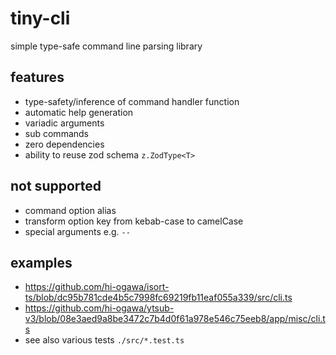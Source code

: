 # tiny-cli

simple type-safe command line parsing library

## features

- type-safety/inference of command handler function
- automatic help generation
- variadic arguments
- sub commands
- zero dependencies
- ability to reuse zod schema `z.ZodType<T>`

## not supported

- command option alias
- transform option key from kebab-case to camelCase
- special arguments e.g. `--`

## examples

- https://github.com/hi-ogawa/isort-ts/blob/dc95b781cde4b5c7998fc69219fb11eaf055a339/src/cli.ts
- https://github.com/hi-ogawa/ytsub-v3/blob/08e3aed9a8be3472c7b4d0f61a978e546c75eeb8/app/misc/cli.ts
- see also various tests `./src/*.test.ts`
